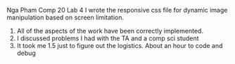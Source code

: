 Nga Pham 
Comp 20 Lab 4 
I wrote the responsive css file for dynamic image manipulation based 
on screen limitation. 
1. All of the aspects of the work have been correctly implemented. 
2. I discussed problems I had with the TA and a comp sci student 
3. It took me 1.5 just to figure out the logistics. About an hour to code 
and debug 
 
